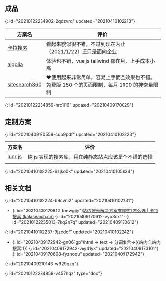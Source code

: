 ## 成品
{: id="20210122234902-2qdzvrq" updated="20210410102213"}

| 方案名                                          | 评价                                                                                              |
| ------------------------------------------------- | --------------------------------------------------------------------------------------------------- |
| [卡拉搜索](https://kalasearch.cn/)              | 看起来貌似很不错，不过到现在为止（2021/1/22）还只是面向企业                                       |
| [algolia](https://www.algolia.com)              | 体验也不错，vue.js tailwind 都在用，上手成本小高                                                  |
| [sitesearch360](https://www.sitesearch360.com/) | ❤使用起来非常简单，容易上手而且效果也不错。<br />免费版 150 个的页面限制，每月 1000 的搜索量限制 |
{: id="20210122234859-hrc1i16" updated="20210409170029"}

## 定制方案
{: id="20210409170559-cup9pdf" updated="20210410102223"}

| 方案名                                         | 评价                                                 |
| ------------------------------------------------ | ------------------------------------------------------ |
| [lunr.js](https://github.com/olivernn/lunr.js) | 纯 js 实现的搜索库，用在纯静态站点应该是个不错的选择 |
|                                                |                                                      |
{: id="20210410102225-6zjko0k" updated="20210410105834"}

## 相关文档
{: id="20210410102224-b9cvni2" updated="20210410102231"}

- {: id="20210409170612-bmwgjjy"}[站内搜索解决方案有哪些?怎么选 | 卡拉搜索 (kalasearch.cn)](https://kalasearch.cn/blog/site-search-solutions/)
  {: id="20210409170612-vyp3cx1"}
{: id="20210122235013-7kq2n7q" updated="20210409170612"}

{: id="20210410102237-9jzcdcf" updated="20210410102242"}

- {: id="20210409172942-gn061gp"}html -> text -> 分词集合->({站内:1,站内搜索:1})
  {: id="20210409172942-voy41yk" updated="20210409173101"}
{: id="20210409170608-fyznoqu" updated="20210409172942"}

{: id="20210409210143-w929qzq"}


{: id="20210122234859-v457hqz" type="doc"}
